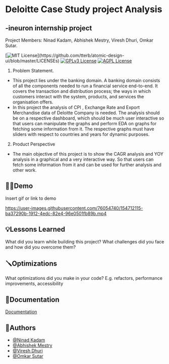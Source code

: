 
# Deloitte Case Study project Analysis 
## -ineuron internship project
Project Members: Ninad Kadam, Abhishek Mestry, Viresh Dhuri, Omkar Sutar. 



[![MIT License](https://img.shields.io/apm/l/atomic-design-ui.svg?)](https://github.com/tterb/atomic-design-ui/blob/master/LICENSEs)
[![GPLv3 License](https://img.shields.io/badge/License-GPL%20v3-yellow.svg)](https://opensource.org/licenses/)
[![AGPL License](https://img.shields.io/badge/license-AGPL-blue.svg)](http://www.gnu.org/licenses/agpl-3.0)


1. Problem Statement.
- This project lies under the banking domain. A banking domain consists of all the components needed to run a financial service end-to-end. It covers the transaction and distribution process; the ways in which customers interact with the system, products, and services the organisation offers.
- In this project the analysis of CPI , Exchange Rate and Export Merchandise data of Deloitte Company is needed. The analysis should be on a respective dashboard, which should be much user interactive so that users can manipulate the graphs and perform EDA on graphs for fetching some information from it. The respective graphs must have sliders with respect to countries and years for dynamic purposes. 

2. Product Perspective
- The main objective of this project is to show the CAGR analysis and YOY analysis in a graphical and a very interactive way. So that users can fetch some information from it and can be used for further analysis and other work. 

## 👨‍🏫Demo

Insert gif or link to demo

https://user-images.githubusercontent.com/76054740/154712115-ba37290b-1912-4edc-82e4-96e0501fb89b.mp4




## 💡Lessons Learned

What did you learn while building this project? What challenges did you face and how did you overcome them?


## 🪛Optimizations

What optimizations did you make in your code? E.g. refactors, performance improvements, accessibility


## 💼Documentation

[Documentation](https://linktodocumentation)


## 👥Authors

- [@Ninad Kadam](https://github.com/ninad555)
- [@Abhishek Mestry](https://github.com/AbhishekMestry)
- [@Viresh Dhuri](https://github.com/Virey07)
- [@Omkar Sutar](https://github.com/omkarsutar9702)
